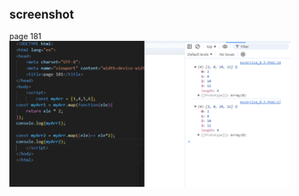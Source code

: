 ## screenshot

page 181
![input/output](../Page_181-excrcise_8.3/screenshot/Screenshot%202024-09-19%20232133.png)
